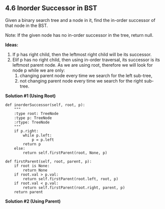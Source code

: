 ## 4.6 Inorder Successor in BST

Given a binary search tree and a node in it, find the in-order successor of that node in the BST.

Note: If the given node has no in-order successor in the tree, return null.

**Ideas:**
1. If p has right child, then the leftmost right child will be its successor.
2. Elif p has no right child, then using in-order traversal, its successor is its leftmost parent node. As we are using root, therefore we will look for node p while we are only:
    1. changing parent node every time we search for the left sub-tree,
    2. not changing parent node every time we search for the right sub-tree.

**Solution #1 (Using Root)**

    def inorderSuccessor(self, root, p):
        """
        :type root: TreeNode
        :type p: TreeNode
        :rtype: TreeNode
        """
        if p.right:
            while p.left:
                p = p.left
            return p
        else:
            return self.firstParent(root, None, p)
    
    def firstParent(self, root, parent, p):
        if root is None:
            return None
        if root.val > p.val:
            return self.firstParent(root.left, root, p)
        if root.val < p.val:
            return self.firstParent(root.right, parent, p)
        return parent

**Solution #2 (Using Parent)**
    
    
